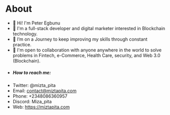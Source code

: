# About
- 👋 Hi! I'm Peter Egbunu
- 👀 I'm a full-stack developer and digital marketer interested in Blockchain technology.
- 🌱 I’m on a Journey to keep improving my skills through constant practice.
- 👯 I'm open to collaboration with anyone anywhere in the world to solve problems in Fintech, e-Commerce, Health Care, security, and Web 3.0 (Blockchain).
-  ##### How to reach me:
-  Twitter: @mizta_pita 
-  Email: contact@miztapita.com
-  Phone: +2348086360957
-  Discord: Miza_pita
-  Web: https://miztapita.com
